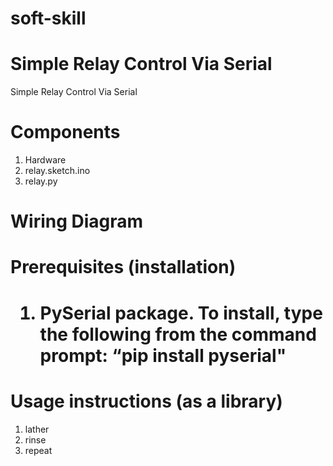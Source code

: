 # soft-skill

<h1>Simple Relay Control Via Serial</h1>
Simple Relay Control Via Serial

<h1>Components</h1>
<ol>
<li>Hardware</li>
<li>relay.sketch.ino</li>
<li>relay.py</li>
</ol>

<h1>Wiring Diagram</h1>


<h1>Prerequisites (installation)<h1>
 
<ol>
<li>PySerial package. To install, type the following from the command prompt:
“pip install pyserial"</li>
</ol>

<h1>Usage instructions (as a library)</h1>

<ol>
<li>lather</li>
<li>rinse</li>
<li>repeat</li>
</ol>
